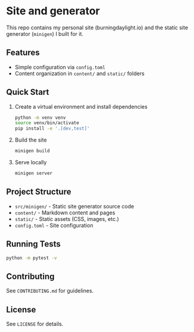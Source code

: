 # Site and generator

This repo contains my personal site (burningdaylight.io) and the
static site generator (`minigen`) I built for it.

## Features
- Simple configuration via `config.toml`
- Content organization in `content/` and `static/` folders

## Quick Start

1. Create a virtual environment and install dependencies
   ```sh
   python -m venv venv
   source venv/bin/activate
   pip install -e '.[dev,test]'
   ```

2. Build the site
   ```sh
   minigen build
   ```

3. Serve locally
   ```sh
   minigen server
   ```

## Project Structure
- `src/minigen/` - Static site generator source code
- `content/` - Markdown content and pages
- `static/` - Static assets (CSS, images, etc.)
- `config.toml` - Site configuration

## Running Tests
```sh
python -m pytest -v
```

## Contributing
See `CONTRIBUTING.md` for guidelines.

## License
See `LICENSE` for details.
